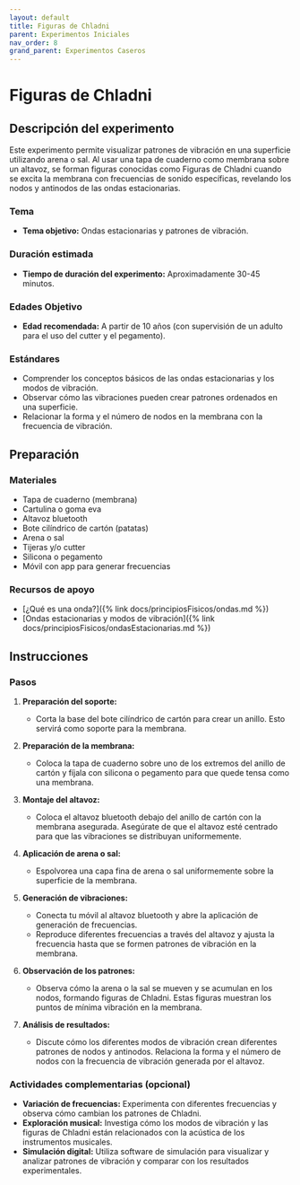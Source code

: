 ```yaml
---
layout: default
title: Figuras de Chladni
parent: Experimentos Iniciales
nav_order: 8
grand_parent: Experimentos Caseros
---
```


# Figuras de Chladni

## Descripción del experimento

Este experimento permite visualizar patrones de vibración en una superficie utilizando arena o sal. Al usar una tapa de cuaderno como membrana sobre un altavoz, se forman figuras conocidas como Figuras de Chladni cuando se excita la membrana con frecuencias de sonido específicas, revelando los nodos y antinodos de las ondas estacionarias.

### Tema

- **Tema objetivo:** Ondas estacionarias y patrones de vibración.

### Duración estimada

- **Tiempo de duración del experimento:** Aproximadamente 30-45 minutos.

### Edades Objetivo

- **Edad recomendada:** A partir de 10 años (con supervisión de un adulto para el uso del cutter y el pegamento).

### Estándares

- Comprender los conceptos básicos de las ondas estacionarias y los modos de vibración.
- Observar cómo las vibraciones pueden crear patrones ordenados en una superficie.
- Relacionar la forma y el número de nodos en la membrana con la frecuencia de vibración.

## Preparación

### Materiales

- Tapa de cuaderno (membrana)
- Cartulina o goma eva
- Altavoz bluetooth
- Bote cilíndrico de cartón (patatas)
- Arena o sal
- Tijeras y/o cutter
- Silicona o pegamento
- Móvil con app para generar frecuencias

### Recursos de apoyo

- [¿Qué es una onda?]({% link docs/principiosFisicos/ondas.md %})
- [Ondas estacionarias y modos de vibración]({% link docs/principiosFisicos/ondasEstacionarias.md %})

## Instrucciones

### Pasos

1. **Preparación del soporte:**
   - Corta la base del bote cilíndrico de cartón para crear un anillo. Esto servirá como soporte para la membrana.

2. **Preparación de la membrana:**
   - Coloca la tapa de cuaderno sobre uno de los extremos del anillo de cartón y fíjala con silicona o pegamento para que quede tensa como una membrana.

3. **Montaje del altavoz:**
   - Coloca el altavoz bluetooth debajo del anillo de cartón con la membrana asegurada. Asegúrate de que el altavoz esté centrado para que las vibraciones se distribuyan uniformemente.

4. **Aplicación de arena o sal:**
   - Espolvorea una capa fina de arena o sal uniformemente sobre la superficie de la membrana.

5. **Generación de vibraciones:**
   - Conecta tu móvil al altavoz bluetooth y abre la aplicación de generación de frecuencias.
   - Reproduce diferentes frecuencias a través del altavoz y ajusta la frecuencia hasta que se formen patrones de vibración en la membrana.

6. **Observación de los patrones:**
   - Observa cómo la arena o la sal se mueven y se acumulan en los nodos, formando figuras de Chladni. Estas figuras muestran los puntos de mínima vibración en la membrana.

7. **Análisis de resultados:**
   - Discute cómo los diferentes modos de vibración crean diferentes patrones de nodos y antinodos. Relaciona la forma y el número de nodos con la frecuencia de vibración generada por el altavoz.

### Actividades complementarias (opcional)

- **Variación de frecuencias:** Experimenta con diferentes frecuencias y observa cómo cambian los patrones de Chladni.
- **Exploración musical:** Investiga cómo los modos de vibración y las figuras de Chladni están relacionados con la acústica de los instrumentos musicales.
- **Simulación digital:** Utiliza software de simulación para visualizar y analizar patrones de vibración y comparar con los resultados experimentales.
